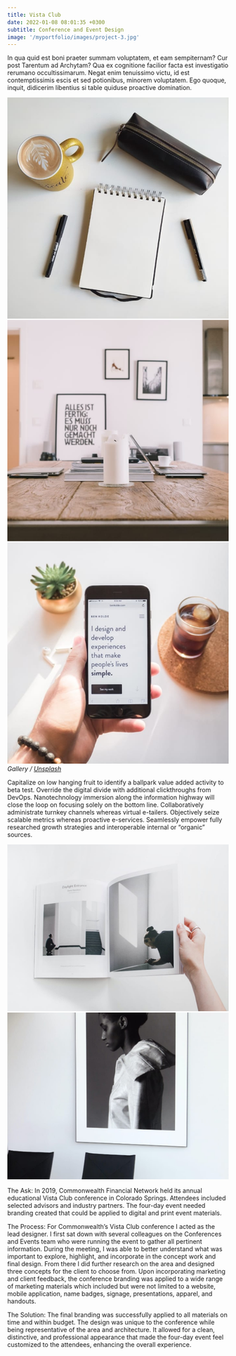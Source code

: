 ```yaml
---
title: Vista Club
date: 2022-01-08 08:01:35 +0300
subtitle: Conference and Event Design
image: '/myportfolio/images/project-3.jpg'
---
```


In qua quid est boni praeter summam voluptatem, et eam sempiternam? Cur post Tarentum ad Archytam? Qua ex cognitione facilior facta est investigatio rerumano occultissimarum. Negat enim tenuissimo victu, id est contemptissimis escis et sed potionibus, minorem voluptatem. Ego quoque, inquit, didicerim libentius si table quiduse proactive domination.

<div class="gallery-box">
  <div class="gallery">
    <img src="/images/project-example-1.jpg" loading="lazy" alt="Project">
    <img src="/images/project-example-2.jpg" loading="lazy" alt="Project">
    <img src="/images/project-example-3.jpg" loading="lazy" alt="Project">
  </div>
  <em>Gallery / <a href="https://unsplash.com/" target="_blank">Unsplash</a></em>
</div>

Capitalize on low hanging fruit to identify a ballpark value added activity to beta test. Override the digital divide with additional clickthroughs from DevOps. Nanotechnology immersion along the information highway will close the loop on focusing solely on the bottom line. Collaboratively administrate turnkey channels whereas virtual e-tailers. Objectively seize scalable metrics whereas proactive e-services. Seamlessly empower fully researched growth strategies and interoperable internal or “organic” sources.

<div class="gallery-box">
  <div class="gallery">
    <img src="/images/project-example-4.jpg" loading="lazy" alt="Project">
    <img src="/images/project-example-5.jpg" loading="lazy" alt="Project">
  </div>
</div>

The Ask: In 2019, Commonwealth Financial Network held its annual educational Vista Club conference in Colorado Springs. Attendees included selected advisors and industry partners. The four-day event needed branding created that could be applied to digital and print event materials.

The Process: For Commonwealth’s Vista Club conference I acted as the lead designer. I first sat down with several colleagues on the Conferences and Events team who were running the event to gather all pertinent information. During the meeting, I was able to better understand what was important to explore, highlight, and incorporate in the concept work and final design. From there I did further research on the area and designed three concepts for the client to choose from. Upon incorporating marketing and client feedback, the conference branding was applied to a wide range of marketing materials which included but were not limited to a website, mobile application, name badges, signage, presentations, apparel, and handouts. 

The Solution: The final branding was successfully applied to all materials on time and within budget. The design was unique to the conference while being representative of the area and architecture. It allowed for a clean, distinctive, and professional appearance that made the four-day event feel customized to the attendees, enhancing the overall experience.   